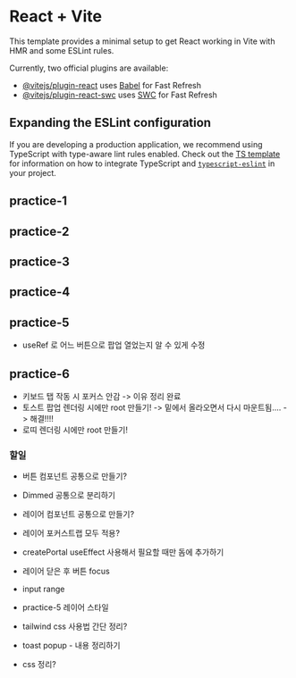 # React + Vite

This template provides a minimal setup to get React working in Vite with HMR and some ESLint rules.

Currently, two official plugins are available:

- [@vitejs/plugin-react](https://github.com/vitejs/vite-plugin-react/blob/main/packages/plugin-react) uses [Babel](https://babeljs.io/) for Fast Refresh
- [@vitejs/plugin-react-swc](https://github.com/vitejs/vite-plugin-react/blob/main/packages/plugin-react-swc) uses [SWC](https://swc.rs/) for Fast Refresh

## Expanding the ESLint configuration

If you are developing a production application, we recommend using TypeScript with type-aware lint rules enabled. Check out the [TS template](https://github.com/vitejs/vite/tree/main/packages/create-vite/template-react-ts) for information on how to integrate TypeScript and [`typescript-eslint`](https://typescript-eslint.io) in your project.

## practice-1

## practice-2

## practice-3

## practice-4

## practice-5

- useRef 로 어느 버튼으로 팝업 열었는지 알 수 있게 수정

## practice-6

- 키보드 탭 작동 시 포커스 안감 -> 이유 정리 완료
- 토스트 팝업 렌더링 시에만 root 만들기! -> 밑에서 올라오면서 다시 마운트됨.... -> 해결!!!!
- 로띠 렌더링 시에만 root 만들기!

### 할일

- 버튼 컴포넌트 공통으로 만들기?
- Dimmed 공통으로 분리하기
- 레이어 컴포넌트 공통으로 만들기?
- 레이어 포커스트랩 모두 적용?
- createPortal useEffect 사용해서 필요할 때만 돔에 추가하기

- 레이어 닫은 후 버튼 focus

- input range
- practice-5 레이어 스타일

- tailwind css 사용법 간단 정리?
- toast popup - 내용 정리하기

- css 정리?
